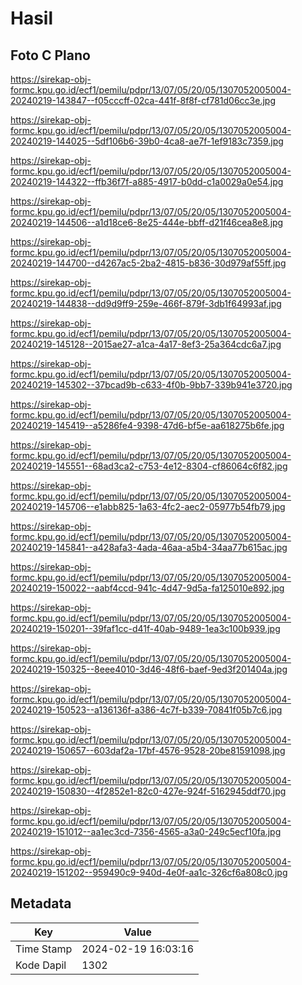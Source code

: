 # Hasil

## Foto C Plano

https://sirekap-obj-formc.kpu.go.id/ecf1/pemilu/pdpr/13/07/05/20/05/1307052005004-20240219-143847--f05cccff-02ca-441f-8f8f-cf781d06cc3e.jpg

https://sirekap-obj-formc.kpu.go.id/ecf1/pemilu/pdpr/13/07/05/20/05/1307052005004-20240219-144025--5df106b6-39b0-4ca8-ae7f-1ef9183c7359.jpg

https://sirekap-obj-formc.kpu.go.id/ecf1/pemilu/pdpr/13/07/05/20/05/1307052005004-20240219-144322--ffb36f7f-a885-4917-b0dd-c1a0029a0e54.jpg

https://sirekap-obj-formc.kpu.go.id/ecf1/pemilu/pdpr/13/07/05/20/05/1307052005004-20240219-144506--a1d18ce6-8e25-444e-bbff-d21f46cea8e8.jpg

https://sirekap-obj-formc.kpu.go.id/ecf1/pemilu/pdpr/13/07/05/20/05/1307052005004-20240219-144700--d4267ac5-2ba2-4815-b836-30d979af55ff.jpg

https://sirekap-obj-formc.kpu.go.id/ecf1/pemilu/pdpr/13/07/05/20/05/1307052005004-20240219-144838--dd9d9ff9-259e-466f-879f-3db1f64993af.jpg

https://sirekap-obj-formc.kpu.go.id/ecf1/pemilu/pdpr/13/07/05/20/05/1307052005004-20240219-145128--2015ae27-a1ca-4a17-8ef3-25a364cdc6a7.jpg

https://sirekap-obj-formc.kpu.go.id/ecf1/pemilu/pdpr/13/07/05/20/05/1307052005004-20240219-145302--37bcad9b-c633-4f0b-9bb7-339b941e3720.jpg

https://sirekap-obj-formc.kpu.go.id/ecf1/pemilu/pdpr/13/07/05/20/05/1307052005004-20240219-145419--a5286fe4-9398-47d6-bf5e-aa618275b6fe.jpg

https://sirekap-obj-formc.kpu.go.id/ecf1/pemilu/pdpr/13/07/05/20/05/1307052005004-20240219-145551--68ad3ca2-c753-4e12-8304-cf86064c6f82.jpg

https://sirekap-obj-formc.kpu.go.id/ecf1/pemilu/pdpr/13/07/05/20/05/1307052005004-20240219-145706--e1abb825-1a63-4fc2-aec2-05977b54fb79.jpg

https://sirekap-obj-formc.kpu.go.id/ecf1/pemilu/pdpr/13/07/05/20/05/1307052005004-20240219-145841--a428afa3-4ada-46aa-a5b4-34aa77b615ac.jpg

https://sirekap-obj-formc.kpu.go.id/ecf1/pemilu/pdpr/13/07/05/20/05/1307052005004-20240219-150022--aabf4ccd-941c-4d47-9d5a-fa125010e892.jpg

https://sirekap-obj-formc.kpu.go.id/ecf1/pemilu/pdpr/13/07/05/20/05/1307052005004-20240219-150201--39faf1cc-d41f-40ab-9489-1ea3c100b939.jpg

https://sirekap-obj-formc.kpu.go.id/ecf1/pemilu/pdpr/13/07/05/20/05/1307052005004-20240219-150325--8eee4010-3d46-48f6-baef-9ed3f201404a.jpg

https://sirekap-obj-formc.kpu.go.id/ecf1/pemilu/pdpr/13/07/05/20/05/1307052005004-20240219-150523--a136136f-a386-4c7f-b339-70841f05b7c6.jpg

https://sirekap-obj-formc.kpu.go.id/ecf1/pemilu/pdpr/13/07/05/20/05/1307052005004-20240219-150657--603daf2a-17bf-4576-9528-20be81591098.jpg

https://sirekap-obj-formc.kpu.go.id/ecf1/pemilu/pdpr/13/07/05/20/05/1307052005004-20240219-150830--4f2852e1-82c0-427e-924f-5162945ddf70.jpg

https://sirekap-obj-formc.kpu.go.id/ecf1/pemilu/pdpr/13/07/05/20/05/1307052005004-20240219-151012--aa1ec3cd-7356-4565-a3a0-249c5ecf10fa.jpg

https://sirekap-obj-formc.kpu.go.id/ecf1/pemilu/pdpr/13/07/05/20/05/1307052005004-20240219-151202--959490c9-940d-4e0f-aa1c-326cf6a808c0.jpg


## Metadata

| Key        | Value               |
| ---------- | ------------------- |
| Time Stamp | 2024-02-19 16:03:16 |
| Kode Dapil | 1302                |



